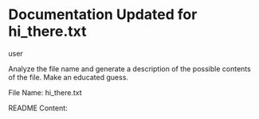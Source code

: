 


# Documentation Updated for hi_there.txt
user

Analyze the file name and generate a description of the possible contents of the file. Make an educated guess.

File Name: hi_there.txt

README Content:
